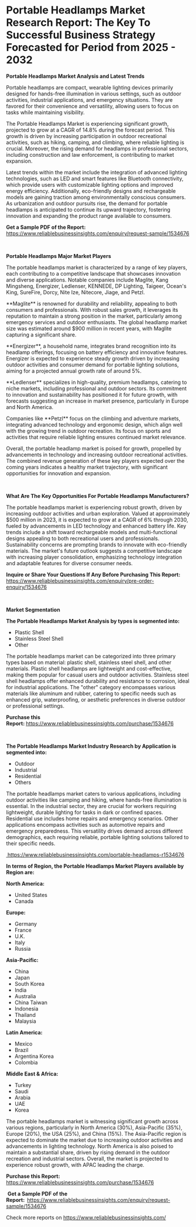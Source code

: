 <p><h1>Portable Headlamps Market Research Report: The Key To Successful Business Strategy Forecasted for Period from 2025 - 2032</h1></p><p><strong>Portable Headlamps Market Analysis and Latest Trends</strong></p>
<p><p>Portable headlamps are compact, wearable lighting devices primarily designed for hands-free illumination in various settings, such as outdoor activities, industrial applications, and emergency situations. They are favored for their convenience and versatility, allowing users to focus on tasks while maintaining visibility.</p><p>The Portable Headlamps Market is experiencing significant growth, projected to grow at a CAGR of 14.8% during the forecast period. This growth is driven by increasing participation in outdoor recreational activities, such as hiking, camping, and climbing, where reliable lighting is crucial. Moreover, the rising demand for headlamps in professional sectors, including construction and law enforcement, is contributing to market expansion. </p><p>Latest trends within the market include the integration of advanced lighting technologies, such as LED and smart features like Bluetooth connectivity, which provide users with customizable lighting options and improved energy efficiency. Additionally, eco-friendly designs and rechargeable models are gaining traction among environmentally conscious consumers. As urbanization and outdoor pursuits rise, the demand for portable headlamps is anticipated to continue its upward trajectory, fostering innovation and expanding the product range available to consumers.</p></p>
<p><strong>Get a Sample PDF of the Report:&nbsp;</strong> <a href="https://www.reliablebusinessinsights.com/enquiry/request-sample/1534676?utm_campaign=2893&utm_medium=2&utm_source=Github&utm_content=ia&utm_term=27022025&utm_id=portable-headlamps">https://www.reliablebusinessinsights.com/enquiry/request-sample/1534676</a></p>
<p>&nbsp;</p>
<p><strong>Portable Headlamps Major Market Players</strong></p>
<p><p>The portable headlamps market is characterized by a range of key players, each contributing to a competitive landscape that showcases innovation and diverse applications. Notable companies include Maglite, Kang Mingsheng, Energizer, Ledlenser, KENNEDE, DP Lighting, Taigeer, Ocean's King, SureFire, Dorcy, Nite Ize, Nitecore, Jiage, and Petzl.</p><p>**Maglite** is renowned for durability and reliability, appealing to both consumers and professionals. With robust sales growth, it leverages its reputation to maintain a strong position in the market, particularly among emergency services and outdoor enthusiasts. The global headlamp market size was estimated around $900 million in recent years, with Maglite capturing a significant share.</p><p>**Energizer**, a household name, integrates brand recognition into its headlamp offerings, focusing on battery efficiency and innovative features. Energizer is expected to experience steady growth driven by increasing outdoor activities and consumer demand for portable lighting solutions, aiming for a projected annual growth rate of around 5%.</p><p>**Ledlenser** specializes in high-quality, premium headlamps, catering to niche markets, including professional and outdoor sectors. Its commitment to innovation and sustainability has positioned it for future growth, with forecasts suggesting an increase in market presence, particularly in Europe and North America.</p><p>Companies like **Petzl** focus on the climbing and adventure markets, integrating advanced technology and ergonomic design, which align well with the growing trend in outdoor recreation. Its focus on sports and activities that require reliable lighting ensures continued market relevance.</p><p>Overall, the portable headlamp market is poised for growth, propelled by advancements in technology and increasing outdoor recreational activities. The combined revenue generation of these key players expected over the coming years indicates a healthy market trajectory, with significant opportunities for innovation and expansion.</p></p>
<p>&nbsp;</p>
<p><strong>What Are The Key Opportunities For Portable Headlamps Manufacturers?</strong></p>
<p><p>The portable headlamps market is experiencing robust growth, driven by increasing outdoor activities and urban exploration. Valued at approximately $500 million in 2023, it is expected to grow at a CAGR of 6% through 2030, fueled by advancements in LED technology and enhanced battery life. Key trends include a shift toward rechargeable models and multi-functional designs appealing to both recreational users and professionals. Sustainability concerns are prompting brands to innovate with eco-friendly materials. The market's future outlook suggests a competitive landscape with increasing player consolidation, emphasizing technology integration and adaptable features for diverse consumer needs.</p></p>
<p><strong>Inquire or Share Your Questions If Any Before Purchasing This Report:</strong> <a href="https://www.reliablebusinessinsights.com/enquiry/pre-order-enquiry/1534676?utm_campaign=2893&utm_medium=2&utm_source=Github&utm_content=ia&utm_term=27022025&utm_id=portable-headlamps">https://www.reliablebusinessinsights.com/enquiry/pre-order-enquiry/1534676</a></p>
<p>&nbsp;</p>
<p><strong>Market Segmentation</strong></p>
<p><strong>The Portable Headlamps Market Analysis by types is segmented into:</strong></p>
<p><ul><li>Plastic Shell</li><li>Stainless Steel Shell</li><li>Other</li></ul></p>
<p><p>The portable headlamps market can be categorized into three primary types based on material: plastic shell, stainless steel shell, and other materials. Plastic shell headlamps are lightweight and cost-effective, making them popular for casual users and outdoor activities. Stainless steel shell headlamps offer enhanced durability and resistance to corrosion, ideal for industrial applications. The "other" category encompasses various materials like aluminum and rubber, catering to specific needs such as enhanced grip, waterproofing, or aesthetic preferences in diverse outdoor or professional settings.</p></p>
<p><strong>Purchase this Report:&nbsp;</strong><a href="https://www.reliablebusinessinsights.com/purchase/1534676?utm_campaign=2893&utm_medium=2&utm_source=Github&utm_content=ia&utm_term=27022025&utm_id=portable-headlamps">https://www.reliablebusinessinsights.com/purchase/1534676</a></p>
<p>&nbsp;</p>
<p><strong>The Portable Headlamps Market Industry Research by Application is segmented into:</strong></p>
<p><ul><li>Outdoor</li><li>Industrial</li><li>Residential</li><li>Others</li></ul></p>
<p><p>The portable headlamps market caters to various applications, including outdoor activities like camping and hiking, where hands-free illumination is essential. In the industrial sector, they are crucial for workers requiring lightweight, durable lighting for tasks in dark or confined spaces. Residential use includes home repairs and emergency scenarios. Other applications encompass activities such as automotive repairs and emergency preparedness. This versatility drives demand across different demographics, each requiring reliable, portable lighting solutions tailored to their specific needs.</p></p>
<p><a href="https://www.reliablebusinessinsights.com/portable-headlamps-r1534676?utm_campaign=2893&utm_medium=2&utm_source=Github&utm_content=ia&utm_term=27022025&utm_id=portable-headlamps">&nbsp;https://www.reliablebusinessinsights.com/portable-headlamps-r1534676</a></p>
<p><strong>In terms of Region, the Portable Headlamps Market Players available by Region are:</strong></p>
<p>
    <p> <strong> North America: </strong>
        <ul>
            <li>United States</li>
            <li>Canada</li>
        </ul>
        </p> 
    <p> <strong> Europe: </strong>
        <ul>
            <li>Germany</li>
            <li>France</li>
            <li>U.K.</li>
            <li>Italy</li>
            <li>Russia</li>
        </ul>
        </p> 
    <p> <strong> Asia-Pacific: </strong>
        <ul>
            <li>China</li>
            <li>Japan</li>
            <li>South Korea</li>
            <li>India</li>
            <li>Australia</li>
            <li>China Taiwan</li>
            <li>Indonesia</li>
            <li>Thailand</li>
            <li>Malaysia</li>
        </ul>
        </p> 
    <p> <strong> Latin America: </strong>
        <ul>
            <li>Mexico</li>
            <li>Brazil</li>
            <li>Argentina Korea</li>
            <li>Colombia</li>
        </ul>
        </p> 
    <p> <strong> Middle East & Africa: </strong>
        <ul>
            <li>Turkey</li>
            <li>Saudi</li>
            <li>Arabia</li>
            <li>UAE</li>
            <li>Korea</li>
        </ul>
    </p>
    </p>
<p><p>The portable headlamps market is witnessing significant growth across various regions, particularly in North America (30%), Asia-Pacific (35%), Europe (20%), the USA (25%), and China (15%). The Asia-Pacific region is expected to dominate the market due to increasing outdoor activities and advancements in lighting technology. North America is also poised to maintain a substantial share, driven by rising demand in the outdoor recreation and industrial sectors. Overall, the market is projected to experience robust growth, with APAC leading the charge.</p></p>
<p><strong>Purchase this Report: </strong><a href="https://www.reliablebusinessinsights.com/purchase/1534676?utm_campaign=2893&utm_medium=2&utm_source=Github&utm_content=ia&utm_term=27022025&utm_id=portable-headlamps">https://www.reliablebusinessinsights.com/purchase/1534676</a></p>
<p>&nbsp;<strong>Get a Sample PDF of the Report:&nbsp;&nbsp;</strong><a href="https://www.reliablebusinessinsights.com/enquiry/request-sample/1534676?utm_campaign=2893&utm_medium=2&utm_source=Github&utm_content=ia&utm_term=27022025&utm_id=portable-headlamps">https://www.reliablebusinessinsights.com/enquiry/request-sample/1534676</a></p>
<p><strong></strong></p>
<p>Check more reports on <a href="https://www.reliablebusinessinsights.com/?utm_campaign=2893&utm_medium=2&utm_source=Github&utm_content=ia&utm_term=27022025&utm_id=portable-headlamps">https://www.reliablebusinessinsights.com/</a></p>